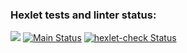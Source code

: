 ### Hexlet tests and linter status:
<a href="https://codeclimate.com/github/codeclimate/codeclimate/maintainability"><img src="https://api.codeclimate.com/v1/badges/a99a88d28ad37a79dbf6/maintainability" /></a>
[![Main Status](https://github.com/FatherOctber/java-project-lvl1/workflows/main/badge.svg)](https://github.com/FatherOctber/java-project-lvl1/actions)
[![hexlet-check Status](https://github.com/FatherOctber/java-project-lvl1/actions/workflows/hexlet-check.yml/badge.svg)](https://github.com/FatherOctber/java-project-lvl1/actions/workflows/hexlet-check.yml)
